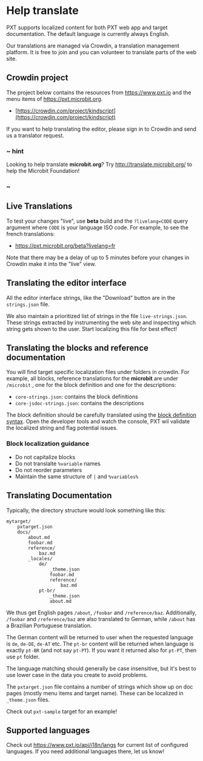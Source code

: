 # Help translate

PXT supports localized content for both PXT web app and target documentation.
The default language is currently always English.

Our translations are managed via Crowdin, a translation management platform. It is free to join
and you can volunteer to translate parts of the web site.

## Crowdin project

The project below contains the resources from https://www.pxt.io and the menu items of https://pxt.microbit.org.

* [https://crowdin.com/project/kindscript](https://crowdin.com/project/kindscript)

If you want to help translating the editor, please sign in to Crowdin and send us a translator request.

### ~ hint

Looking to help translate **microbit.org**? Try http://translate.microbit.org/ to help the Microbit Foundation!

### ~

## Live Translations

To test your changes "live", use **beta** build and the ``?livelang=CODE`` query argument where ``CODE`` is your language ISO code. For example, to see the french translations:

* https://pxt.microbit.org/beta?livelang=fr

Note that there may be a delay of up to 5 minutes before your changes in Crowdin make it into the "live" view.

## Translating the editor interface

All the editor interface strings, like the "Download" button are in the ``strings.json`` file.

We also maintain a prioritized list of strings in the file ``live-strings.json``. 
These strings extracted by instrumenting the web site and inspecting which string gets shown to the user. Start localizing this file for best effect!

## Translating the blocks and reference documentation

You will find target specific localization files under folders in crowdin. For example, all blocks, reference translations for the **microbit** are under ``/microbit`` , one for the block definition and one for the descriptions:

* ``core-strings.json``: contains the block definitions
* ``core-jsdoc-strings.json``: contains the descriptions

The block definition should be carefully translated using the [block definition syntax](https://www.pxt.io/defining-blocks). 
Open the developer tools and watch the console, PXT wil validate the localized string and flag potential issues.

### Block localization guidance

* Do not capitalize blocks
* Do not translalte ``%variable`` names
* Do not reorder parameters
* Maintain the same structure of ``|`` and ``%variables%``

## Translating Documentation

Typically, the directory structure would look something like this:

```
mytarget/
    pxtarget.json
    docs/
        about.md
        foobar.md
        reference/
            baz.md
        _locales/
            de/
                _theme.json
                foobar.md
                reference/
                    baz.md
            pt-br/
                _theme.json
                about.md
```

We thus get English pages `/about`, `/foobar` and `/reference/baz`.
Additionally, `/foobar` and `/reference/baz` are also translated
to German, while `/about` has a Brazilian Portuguese translation.

The German content will be returned to user when the requested
language is `de`, `de-DE`, `de-AT` etc. The `pt-br` content
will be returned when language is exactly `pt-BR` (and not say 
`pt-PT`). If you want it returned also for `pt-PT`, then use `pt` folder.

The language matching should generally be case insensitive, but it's best
to use lower case in the data you create to avoid problems.

The `pxtarget.json` file contains a number of strings which
show up on doc pages (mostly menu items and target name). These can
be localized in ``_theme.json`` files. 

Check out `pxt-sample` target for an example!

## Supported languages

Check out https://www.pxt.io/api/i18n/langs for current list of configured
languages. If you need additional languages there, let us know!

